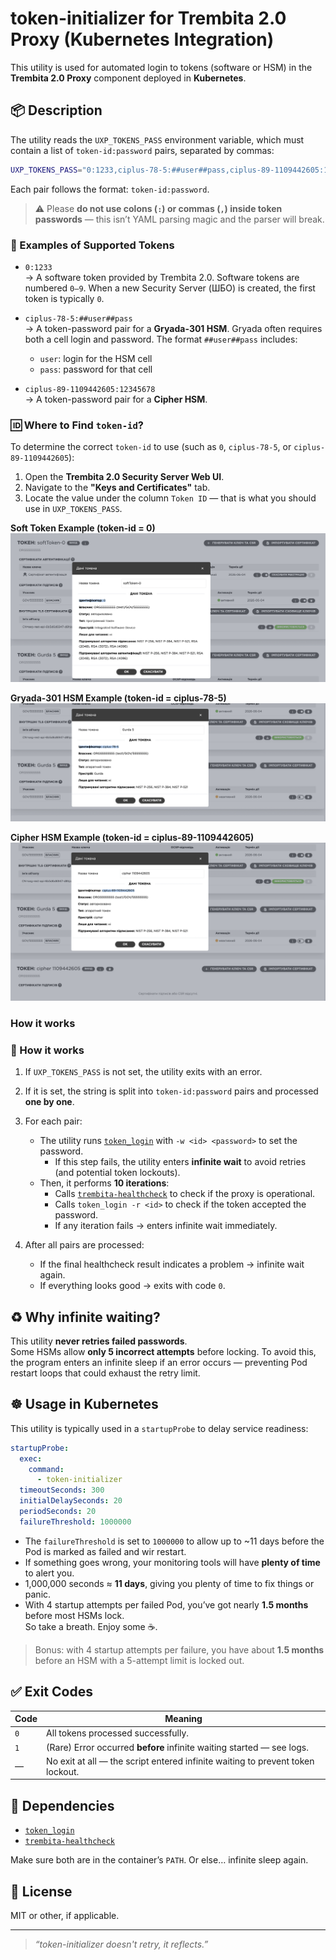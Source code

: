 # token-initializer for Trembita 2.0 Proxy (Kubernetes Integration)

This utility is used for automated login to tokens (software or HSM) in the **Trembita 2.0 Proxy** component deployed in **Kubernetes**.

## 📦 Description

The utility reads the `UXP_TOKENS_PASS` environment variable, which must contain a list of `token-id:password` pairs, separated by commas:

```bash
UXP_TOKENS_PASS="0:1233,ciplus-78-5:##user##pass,ciplus-89-1109442605:12345678"
```

Each pair follows the format: `token-id:password`.

> ⚠️ Please **do not use colons (`:`) or commas (`,`) inside token passwords** — this isn’t YAML parsing magic and the parser will break.

### 🔐 Examples of Supported Tokens

- `0:1233`  
  → A software token provided by Trembita 2.0. Software tokens are numbered `0–9`. When a new Security Server (ШБО) is created, the first token is typically `0`.

- `ciplus-78-5:##user##pass`  
  → A token-password pair for a **Gryada-301 HSM**. Gryada often requires both a cell login and password. The format `##user##pass` includes:
  - `user`: login for the HSM cell
  - `pass`: password for that cell

- `ciplus-89-1109442605:12345678`  
  → A token-password pair for a **Cipher HSM**.

### 🆔 Where to Find `token-id`?

To determine the correct `token-id` to use (such as `0`, `ciplus-78-5`, or `ciplus-89-1109442605`):

1. Open the **Trembita 2.0 Security Server Web UI**.
2. Navigate to the **"Keys and Certificates"** tab.
3. Locate the value under the column `Token ID` — that is what you should use in `UXP_TOKENS_PASS`.

**Soft Token Example (token-id = 0)**  
![soft_token0.png](img/soft_token0.png)

**Gryada-301 HSM Example (token-id = ciplus-78-5)**  
![Gryda301.png](img/Gryda301.png)

**Cipher HSM Example (token-id = ciplus-89-1109442605)**  
![CipherHSM.png](img/CipherHSM.png)

### How it works

### 🔄 How it works

1. If `UXP_TOKENS_PASS` is not set, the utility exits with an error.
2. If it is set, the string is split into `token-id:password` pairs and processed **one by one**.
3. For each pair:
    - The utility runs [`token_login`](https://github.com/kshypachov/token_login) with `-w <id> <password>` to set the password.
        - If this step fails, the utility enters **infinite wait** to avoid retries (and potential token lockouts).
    - Then, it performs **10 iterations**:
        - Calls [`trembita-healthcheck`](https://github.com/kshypachov/trembita-healthcheck) to check if the proxy is operational.
        - Calls `token_login -r <id>` to check if the token accepted the password.
        - If any iteration fails → enters infinite wait immediately.

4. After all pairs are processed:
    - If the final healthcheck result indicates a problem → infinite wait again.
    - If everything looks good → exits with code `0`.

## ♻️ Why infinite waiting?

This utility **never retries failed passwords**.  
Some HSMs allow **only 5 incorrect attempts** before locking. To avoid this, the program enters an infinite sleep if an error occurs — preventing Pod restart loops that could exhaust the retry limit.

## ☸️ Usage in Kubernetes

This utility is typically used in a `startupProbe` to delay service readiness:

```yaml
startupProbe:
  exec:
    command:
      - token-initializer
  timeoutSeconds: 300
  initialDelaySeconds: 20
  periodSeconds: 20
  failureThreshold: 1000000
```

- The `failureThreshold` is set to `1000000` to allow up to ~11 days before the Pod is marked as failed and wir restart.
- If something goes wrong, your monitoring tools will have **plenty of time** to alert you.
- 1,000,000 seconds ≈ **11 days**, giving you plenty of time to fix things or panic.
- With 4 startup attempts per failed Pod, you’ve got nearly **1.5 months** before most HSMs lock.  
  So take a breath. Enjoy some ☕.

> Bonus: with 4 startup attempts per failure, you have about **1.5 months** before an HSM with a 5-attempt limit is locked out.

## ✅ Exit Codes

| Code | Meaning |
|------|---------|
| `0`  | All tokens processed successfully. |
| `1`  | (Rare) Error occurred **before** infinite waiting started — see logs. |
| —    | No exit at all — the script entered infinite waiting to prevent token lockout. |

## 🔗 Dependencies

- [`token_login`](https://github.com/kshypachov/token_login)
- [`trembita-healthcheck`](https://github.com/kshypachov/trembita-healthcheck)

Make sure both are in the container’s `PATH`. Or else… infinite sleep again.

## 📄 License

MIT or other, if applicable.

---

> _“token-initializer doesn't retry, it reflects.”_

